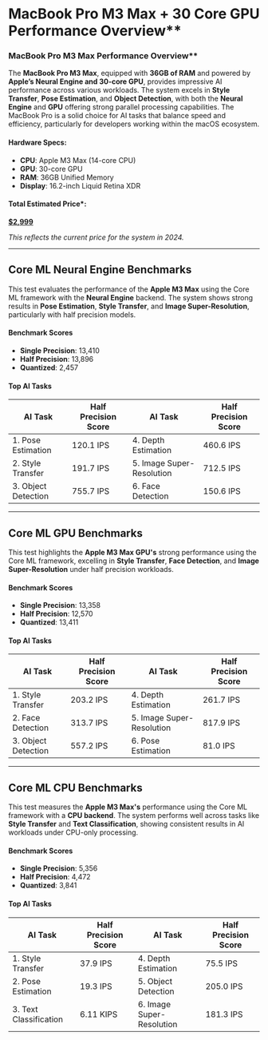 # MacBook Pro M3 Max +  30 Core GPU Performance Overview**

### MacBook Pro M3 Max Performance Overview**

The **MacBook Pro M3 Max**, equipped with **36GB of RAM** and powered by **Apple’s Neural Engine and 30-core GPU**, provides impressive AI performance across various workloads. The system excels in **Style Transfer**, **Pose Estimation**, and **Object Detection**, with both the **Neural Engine** and **GPU** offering strong parallel processing capabilities. The MacBook Pro is a solid choice for AI tasks that balance speed and efficiency, particularly for developers working within the macOS ecosystem.

#### **Hardware Specs:**
- **CPU**: Apple M3 Max (14-core CPU)
- **GPU**: 30-core GPU
- **RAM**: 36GB Unified Memory
- **Display**: 16.2-inch Liquid Retina XDR

#### Total Estimated Price*:  
**[$2,999](https://amzn.to/3Ax5hKu)**

*This reflects the current price for the system in 2024.*

---

## **Core ML Neural Engine Benchmarks**

This test evaluates the performance of the **Apple M3 Max** using the Core ML framework with the **Neural Engine** backend. The system shows strong results in **Pose Estimation**, **Style Transfer**, and **Image Super-Resolution**, particularly with half precision models.

#### **Benchmark Scores**  
- **Single Precision**: 13,410  
- **Half Precision**: 13,896  
- **Quantized**: 2,457  

#### **Top AI Tasks**

| **AI Task**         | **Half Precision Score** | **AI Task**               | **Half Precision Score** |
| ------------------- | ------------------------ | ------------------------- | ------------------------ |
| 1. Pose Estimation  | 120.1 IPS                | 4. Depth Estimation       | 460.6 IPS                |
| 2. Style Transfer   | 191.7 IPS                | 5. Image Super-Resolution | 712.5 IPS                |
| 3. Object Detection | 755.7 IPS                | 6. Face Detection         | 150.6 IPS                |

---

## **Core ML GPU Benchmarks**

This test highlights the **Apple M3 Max GPU's** strong performance using the Core ML framework, excelling in **Style Transfer**, **Face Detection**, and **Image Super-Resolution** under half precision workloads.

#### **Benchmark Scores**  
- **Single Precision**: 13,358  
- **Half Precision**: 12,570  
- **Quantized**: 13,411  

#### **Top AI Tasks**

| **AI Task**         | **Half Precision Score** | **AI Task**               | **Half Precision Score** |
| ------------------- | ------------------------ | ------------------------- | ------------------------ |
| 1. Style Transfer   | 203.2 IPS                | 4. Depth Estimation       | 261.7 IPS                |
| 2. Face Detection   | 313.7 IPS                | 5. Image Super-Resolution | 817.9 IPS                |
| 3. Object Detection | 557.2 IPS                | 6. Pose Estimation        | 81.0 IPS                 |

---

## **Core ML CPU Benchmarks**

This test measures the **Apple M3 Max's** performance using the Core ML framework with a **CPU backend**. The system performs well across tasks like **Style Transfer** and **Text Classification**, showing consistent results in AI workloads under CPU-only processing.

#### **Benchmark Scores**  
- **Single Precision**: 5,356  
- **Half Precision**: 4,472  
- **Quantized**: 3,841  

#### **Top AI Tasks**

| **AI Task**            | **Half Precision Score** | **AI Task**               | **Half Precision Score** |
| ---------------------- | ------------------------ | ------------------------- | ------------------------ |
| 1. Style Transfer      | 37.9 IPS                 | 4. Depth Estimation       | 75.5 IPS                 |
| 2. Pose Estimation     | 19.3 IPS                 | 5. Object Detection       | 205.0 IPS                |
| 3. Text Classification | 6.11 KIPS                | 6. Image Super-Resolution | 181.3 IPS                |
